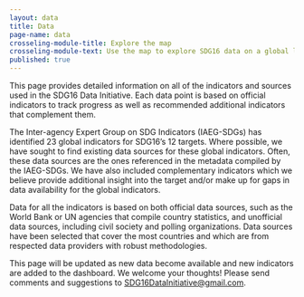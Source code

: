 ```yaml
---
layout: data
title: Data
page-name: data
crosseling-module-title: Explore the map
crosseling-module-text: Use the map to explore SDG16 data on a global level - and see where the major data gaps are.
published: true
---
```

This page provides detailed information on all of the indicators and sources used in the SDG16 Data Initiative. Each data point is based on official indicators to track progress as well as recommended additional indicators that complement them.

The Inter-agency Expert Group on SDG Indicators (IAEG-SDGs) has identified 23 global indicators for SDG16’s 12 targets. Where possible, we have sought to find existing data sources for these global indicators. Often, these data sources are the ones referenced in the metadata compiled by the IAEG-SDGs. We have also included complementary indicators which we believe provide additional insight into the target and/or make up for gaps in data availability for the global indicators.

Data for all the indicators is based on both official data sources, such as the World Bank or UN agencies that compile country statistics, and unofficial data sources, including civil society and polling organizations. Data sources have been selected that cover the most countries and which are from respected data providers with robust methodologies.

This page will be updated as new data become available and new indicators are added to the dashboard. We welcome your thoughts! Please send comments and suggestions to SDG16DataInitiative@gmail.com.
